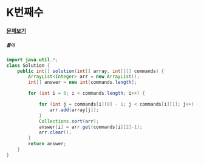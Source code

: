 # K번째수

#### [문제보기](https://programmers.co.kr/learn/courses/30/lessons/42748)

##### `풀이`
```java
import java.util.*;
class Solution {
    public int[] solution(int[] array, int[][] commands) {
		ArrayList<Integer> arr = new ArrayList();
		int[] answer = new int[commands.length];

		for (int i = 0; i < commands.length; i++) {

			for (int j = commands[i][0] - 1; j < commands[i][1]; j++) {
				arr.add(array[j]);
			}
			Collections.sort(arr);
			answer[i] = arr.get(commands[i][2]-1);
			arr.clear();
		}
        return answer;
    }
}
```
